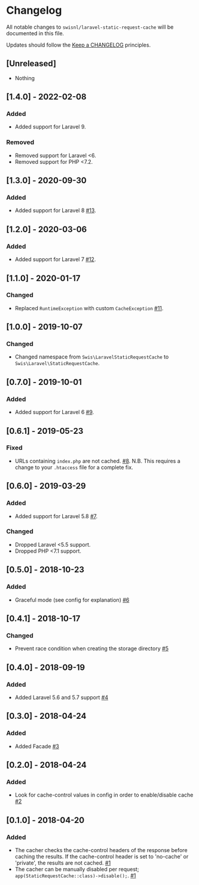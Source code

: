 # Changelog

All notable changes to `swisnl/laravel-static-request-cache` will be documented in this file.

Updates should follow the [Keep a CHANGELOG](http://keepachangelog.com/) principles.

## [Unreleased]

* Nothing

## [1.4.0] - 2022-02-08

### Added
* Added support for Laravel 9.

### Removed
* Removed support for Laravel <6.
* Removed support for PHP <7.2.

## [1.3.0] - 2020-09-30

### Added
* Added support for Laravel 8 [#13](https://github.com/swisnl/laravel-static-request-cache/pull/13).

## [1.2.0] - 2020-03-06

### Added
* Added support for Laravel 7 [#12](https://github.com/swisnl/laravel-static-request-cache/pull/12).

## [1.1.0] - 2020-01-17

### Changed
* Replaced `RuntimeException` with custom `CacheException` [#11](https://github.com/swisnl/laravel-static-request-cache/pull/11).

## [1.0.0] - 2019-10-07

### Changed
* Changed namespace from `Swis\LaravelStaticRequestCache` to `Swis\Laravel\StaticRequestCache`.

## [0.7.0] - 2019-10-01

### Added
* Added support for Laravel 6 [#9](https://github.com/swisnl/laravel-static-request-cache/pull/9).

## [0.6.1] - 2019-05-23

### Fixed
* URLs containing `index.php` are not cached. [#8](https://github.com/swisnl/laravel-static-request-cache/pull/8).
N.B. This requires a change to your `.htaccess` file for a complete fix.

## [0.6.0] - 2019-03-29

### Added
* Added support for Laravel 5.8 [#7](https://github.com/swisnl/laravel-static-request-cache/pull/7).

### Changed
* Dropped Laravel <5.5 support.
* Dropped PHP <7.1 support.

## [0.5.0] - 2018-10-23

### Added

* Graceful mode (see config for explanation) [#6](https://github.com/swisnl/laravel-static-request-cache/pull/6)

## [0.4.1] - 2018-10-17

### Changed

* Prevent race condition when creating the storage directory [#5](https://github.com/swisnl/laravel-static-request-cache/pull/5)

## [0.4.0] - 2018-09-19

### Added

* Added Laravel 5.6 and 5.7 support [#4](https://github.com/swisnl/laravel-static-request-cache/pull/4)

## [0.3.0] - 2018-04-24

### Added

* Added Facade [#3](https://github.com/swisnl/laravel-static-request-cache/pull/3)

## [0.2.0] - 2018-04-24

### Added

* Look for cache-control values in config in order to enable/disable cache [#2](https://github.com/swisnl/laravel-static-request-cache/pull/2)

## [0.1.0] - 2018-04-20

### Added

* The cacher checks the cache-control headers of the response before caching the results. If the cache-control header is set to 'no-cache' or 'private', the results are not cached. [#1](https://github.com/swisnl/laravel-static-request-cache/pull/1) 
* The cacher can be manually disabled per request; ``app(StaticRequestCache::class)->disable();``. [#1](https://github.com/swisnl/laravel-static-request-cache/pull/1) 
